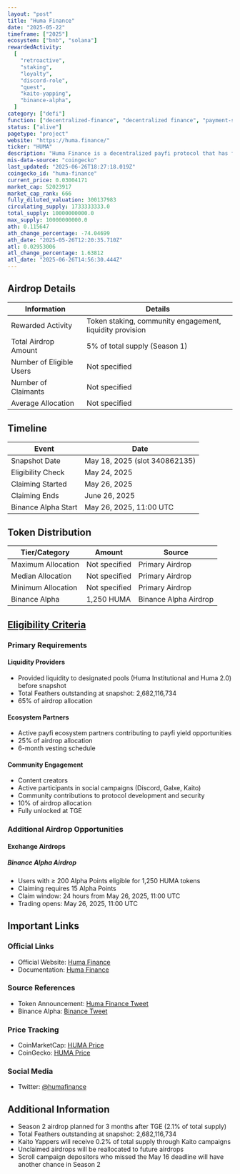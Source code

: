 ```yaml
---
layout: "post"
title: "Huma Finance"
date: "2025-05-22"
timeframe: ["2025"]
ecosystem: ["bnb", "solana"]
rewardedActivity:
  [
    "retroactive",
    "staking",
    "loyalty",
    "discord-role",
    "quest",
    "kaito-yapping",
    "binance-alpha",
  ]
category: ["defi"]
function: ["decentralized-finance", "decentralized finance", "payment-solutions", "payfi"]
status: ["alive"]
pagetype: "project"
website: "https://huma.finance/"
ticker: "HUMA"
description: "Huma Finance is a decentralized payfi protocol that has facilitated over $4.4 billion in payfi transactions, focusing on bringing real yield on-chain through its ecosystem partners."
mis-data-source: "coingecko"
last_updated: "2025-06-26T18:27:18.019Z"
coingecko_id: "huma-finance"
current_price: 0.03004171
market_cap: 52023917
market_cap_rank: 666
fully_diluted_valuation: 300137983
circulating_supply: 1733333333.0
total_supply: 10000000000.0
max_supply: 10000000000.0
ath: 0.115647
ath_change_percentage: -74.04699
ath_date: "2025-05-26T12:20:35.710Z"
atl: 0.02953006
atl_change_percentage: 1.63812
atl_date: "2025-06-26T14:56:30.444Z"
---
```


## Airdrop Details

| Information              | Details                       |
| ------------------------ | ----------------------------- |
| Rewarded Activity        | Token staking, community engagement, liquidity provision |
| Total Airdrop Amount     | 5% of total supply (Season 1) |
| Number of Eligible Users | Not specified                 |
| Number of Claimants      | Not specified                 |
| Average Allocation       | Not specified                 |

## Timeline

| Event               | Date                          |
| ------------------- | ----------------------------- |
| Snapshot Date       | May 18, 2025 (slot 340862135) |
| Eligibility Check   | May 24, 2025                  |
| Claiming Started    | May 26, 2025                  |
| Claiming Ends       | June 26, 2025                 |
| Binance Alpha Start | May 26, 2025, 11:00 UTC       |

## Token Distribution

| Tier/Category      | Amount        | Source                    |
| ------------------ | ------------- | ------------------------- |
| Maximum Allocation | Not specified | Primary Airdrop           |
| Median Allocation  | Not specified | Primary Airdrop           |
| Minimum Allocation | Not specified | Primary Airdrop           |
| Binance Alpha      | 1,250 HUMA    | Binance Alpha Airdrop     |

## [Eligibility Criteria](https://x.com/humafinance/status/1925439234955255912)

### Primary Requirements

#### Liquidity Providers
- Provided liquidity to designated pools (Huma Institutional and Huma 2.0) before snapshot
- Total Feathers outstanding at snapshot: 2,682,116,734
- 65% of airdrop allocation

#### Ecosystem Partners
- Active payfi ecosystem partners contributing to payfi yield opportunities
- 25% of airdrop allocation
- 6-month vesting schedule

#### Community Engagement
- Content creators
- Active participants in social campaigns (Discord, Galxe, Kaito)
- Community contributions to protocol development and security
- 10% of airdrop allocation
- Fully unlocked at TGE

### Additional Airdrop Opportunities

#### Exchange Airdrops

##### Binance Alpha Airdrop
- Users with ≥ 200 Alpha Points eligible for 1,250 HUMA tokens
- Claiming requires 15 Alpha Points
- Claim window: 24 hours from May 26, 2025, 11:00 UTC
- Trading opens: May 26, 2025, 11:00 UTC

## Important Links

### Official Links

- Official Website: [Huma Finance](https://huma.finance/)
- Documentation: [Huma Finance](https://huma.finance/)

### Source References

- Token Announcement: [Huma Finance Tweet](https://x.com/humafinance/status/1925439234955255912)
- Binance Alpha: [Binance Tweet](https://x.com/binance/status/1926917675105571014)

### Price Tracking

- CoinMarketCap: [HUMA Price](https://coinmarketcap.com/currencies/huma-finance/)
- CoinGecko: [HUMA Price](https://www.coingecko.com/en/coins/huma-finance)

### Social Media

- Twitter: [@humafinance](https://x.com/humafinance)

## Additional Information

- Season 2 airdrop planned for 3 months after TGE (2.1% of total supply)
- Total Feathers outstanding at snapshot: 2,682,116,734
- Kaito Yappers will receive 0.2% of total supply through Kaito campaigns
- Unclaimed airdrops will be reallocated to future airdrops
- Scroll campaign depositors who missed the May 16 deadline will have another chance in Season 2